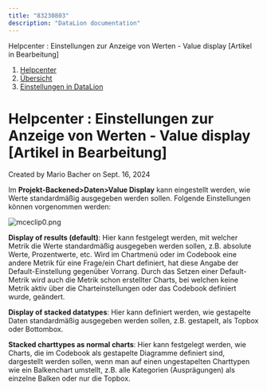```yaml
---
title: "83230803"
description: "DataLion documentation"
---
```


Helpcenter : Einstellungen zur Anzeige von Werten - Value display \[Artikel in Bearbeitung\]  

1.  [Helpcenter](index.html)
2.  [Übersicht](2982609.html)
3.  [Einstellungen in DataLion](Einstellungen-in-DataLion_3539137.html)

# Helpcenter : Einstellungen zur Anzeige von Werten - Value display \[Artikel in Bearbeitung\]

Created by Mario Bacher on Sept. 16, 2024

Im **Projekt-Backened>Daten>Value Display** kann eingestellt werden, wie Werte standardmäßig ausgegeben werden sollen. Folgende Einstellungen können vorgenommen werden:

![mceclip0.png](/img/83198093.png?width=760)

**Display of results (default)**: Hier kann festgelegt werden, mit welcher Metrik die Werte standardmäßig ausgegeben werden sollen, z.B. absolute Werte, Prozentwerte, etc. Wird im Chartmenü oder im Codebook eine andere Metrik für eine Frage/ein Chart definiert, hat diese Angabe der Default-Einstellung gegenüber Vorrang. Durch das Setzen einer Default-Metrik wird auch die Metrik schon erstellter Charts, bei welchen keine Metrik aktiv über die Charteinstellungen oder das Codebook definiert wurde, geändert. 

**Display of stacked datatypes**: Hier kann definiert werden, wie gestapelte Daten standardmäßig ausgegeben werden sollen, z.B. gestapelt, als Topbox oder Bottombox.

**Stacked charttypes as normal charts**: Hier kann festgelegt werden, wie Charts, die im Codebook als gestapelte Diagramme definiert sind, dargestellt werden sollen, wenn man auf einen ungestapelten Charttypen wie ein Balkenchart umstellt, z.B. alle Kategorien (Ausprägungen) als einzelne Balken oder nur die Topbox.